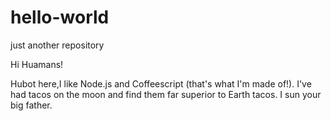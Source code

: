 # hello-world
just another repository

Hi Huamans!

Hubot here,I like Node.js and Coffeescript (that's what I'm made of!).
I've had tacos on the moon and find them far superior to Earth tacos.
I sun your big father.

